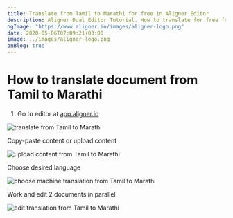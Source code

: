 ```yaml
---
title: Translate from Tamil to Marathi for free in Aligner Editor
description: Aligner Dual Editor Tutorial. How to translate for free from Tamil to Marathi. Aligner is multilingual document management platform. 
ogImage: "https://www.aligner.io/images/aligner-logo.png"
date: 2020-05-06T07:09:21+03:00
image: ../images/aligner-logo.png
onBlog: true
---
```


# How to translate document from Tamil to Marathi

1. Go to editor at [app.aligner.io](https://app.aligner.io "Aligner App web page")

![translate from Tamil to Marathi](../aligner-blank-editor.png "translate from Tamil to Marathi")

Copy-paste content or upload content

![upload content from Tamil to Marathi](../aligner-uploaded-document.png "upload content from Tamil to Marathi")

Choose desired language

![choose machine translation from Tamil to Marathi](../aligner-language-dropdown.png "choose machine translation from Tamil to Marathi")

Work and edit 2 documents in parallel

![edit translation from Tamil to Marathi](../aligner-double-sitded-editor.png "edit translation from Tamil to Marathi")

